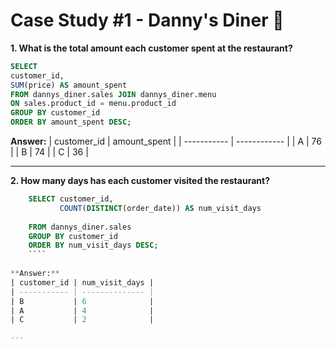 
# Case Study #1 - Danny's Diner 🍜



**1. What is the total amount each customer spent at the restaurant?**
````sql
SELECT
customer_id,
SUM(price) AS amount_spent
FROM dannys_diner.sales JOIN dannys_diner.menu
ON sales.product_id = menu.product_id
GROUP BY customer_id
ORDER BY amount_spent DESC;
````

**Answer:**
| customer_id | amount_spent |
| ----------- | ------------ |
| A           | 76           |
| B           | 74           |
| C           | 36           |

***
**2. How many days has each customer visited the restaurant?**
````sql
    SELECT customer_id,
           COUNT(DISTINCT(order_date)) AS num_visit_days
           
    FROM dannys_diner.sales
    GROUP BY customer_id
    ORDER BY num_visit_days DESC;
    ````
    
**Answer:**
| customer_id | num_visit_days |
| ----------- | -------------- |
| B           | 6              |
| A           | 4              |
| C           | 2              |

---


